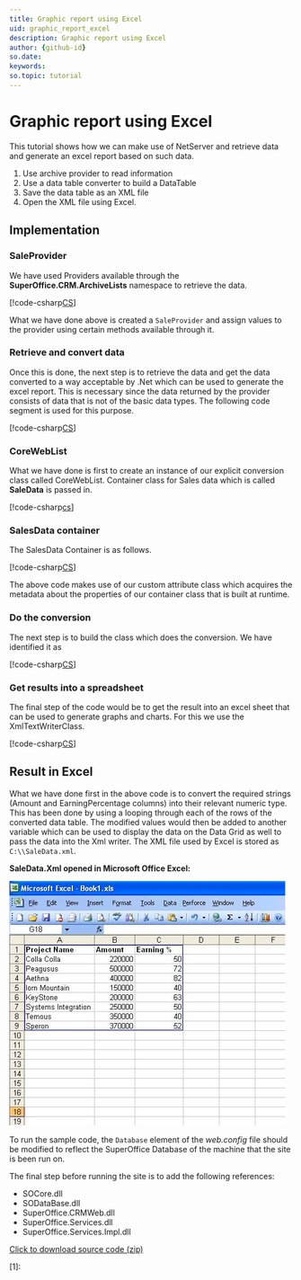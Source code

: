```yaml
---
title: Graphic report using Excel
uid: graphic_report_excel
description: Graphic report using Excel
author: {github-id}
so.date: 
keywords: 
so.topic: tutorial
---
```


# Graphic report using Excel

This tutorial shows how we can make use of NetServer and retrieve data and generate an excel report based on such data.

1. Use archive provider to read information
2. Use a data table converter to build a DataTable
3. Save the data table as an XML file
4. Open the XML file using Excel.

## Implementation

### SaleProvider

We have used Providers available through the **SuperOffice.CRM.ArchiveLists** namespace to retrieve the data.

[!code-csharp[CS](includes/graphic-saleprovider.cs)]

What we have done above is created a `SaleProvider` and assign values to the provider using certain methods available through it.

### Retrieve and convert data

Once this is done, the next step is to retrieve the data and get the data converted to a way acceptable by .Net which can be used to generate the excel report. This is necessary since the data returned by the provider consists of data that is not of the basic data types. The following code segment is used for this purpose.

[!code-csharp[CS](includes/excel-get-and-convert.cs)]

### CoreWebList

What we have done is first to create an instance of our explicit conversion class called CoreWebList. Container class for Sales data which is called **SaleData** is passed in.

[!code-csharp[cs](includes/coreweblist.cs)]

### SalesData container

The SalesData Container is as follows.

[!code-csharp[CS](includes/salesdata.cs)]

The above code makes use of our custom attribute class which acquires the metadata about the properties of our container class that is built at runtime.

### Do the conversion

The next step is to build the class which does the conversion. We have identified it as

[!code-csharp[CS](includes/datatableconverter.cs)]

### Get results into a spreadsheet

The final step of the code would be to get the result into an excel sheet that can be used to generate graphs and charts. For this we use the XmlTextWriterClass.

[!code-csharp[CS](includes/excel-write.cs)]

## Result in Excel

What we have done first in the above code is to convert the required strings (Amount and EarningPercentage columns) into their relevant numeric type. This has been done by using a looping through each of the rows of the converted data table. The modified values would then be added to another variable which can be used to display the data on the Data Grid as well to pass the data into the Xml writer. The XML file used by Excel is stored as `C:\\SaleData.xml`.

**SaleData.Xml opened in Microsoft Office Excel:**

![02][img1]

To run the sample code, the `Database` element of the *web.config* file should be modified to reflect the SuperOffice Database of the machine that the site is been run on.

The final step before running the site is to add the following references:

* SOCore.dll
* SODataBase.dll
* SuperOffice.CRMWeb.dll
* SuperOffice.Services.dll
* SuperOffice.Services.Impl.dll

<a href="../assets/downloads/graphicreportusingexcel.zip" download>Click to download source code (zip)</a>

<!-- Referenced links -->
[1]:

<!-- Referenced images -->
[img1]: media/image022.jpg
